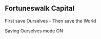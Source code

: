 

## Fortuneswalk Capital

First save Ourselves - Then save the World

Saving Ourselves mode ON




